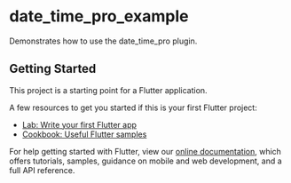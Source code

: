 # date_time_pro_example

Demonstrates how to use the date_time_pro plugin.

## Getting Started

This project is a starting point for a Flutter application.

A few resources to get you started if this is your first Flutter project:

- [Lab: Write your first Flutter app](https://flutter.dev/docs/get-started/codelab)
- [Cookbook: Useful Flutter samples](https://flutter.dev/docs/cookbook)

For help getting started with Flutter, view our
[online documentation](https://pub.dev/documentation/date_time_pro/latest), which offers tutorials,
samples, guidance on mobile and web development, and a full API reference.
